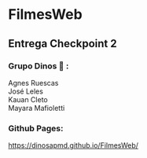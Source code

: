 # FilmesWeb

## Entrega Checkpoint 2 

### Grupo Dinos :t-rex: :
Agnes Ruescas  
José Leles  
Kauan Cleto  
Mayara Mafioletti

### Github Pages:  
https://dinosapmd.github.io/FilmesWeb/
